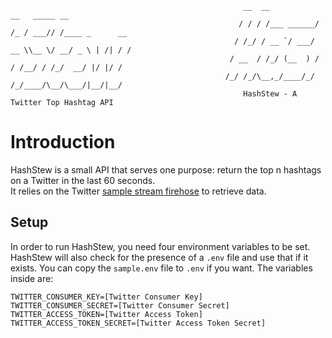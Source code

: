 													    __  __           __   _____ __
													   / / / /___ ______/ /_ / ___// /____ _      __
													  / /_/ / __ `/ ___/ __ \\__ \/ __/ _ \ | /| / /
													 / __  / /_/ (__  ) / / /__/ / /_/  __/ |/ |/ /
													/_/ /_/\__,_/____/_/ /_/____/\__/\___/|__/|__/
														HashStew - A Twitter Top Hashtag API
# Introduction
HashStew is a small API that serves one purpose:  return the top n hashtags on a Twitter in the last 60 seconds.  
It relies on the Twitter [sample stream firehose](https://dev.twitter.com/streaming/reference/get/statuses/sample) to retrieve data.

## Setup ##
In order to run HashStew, you need four environment variables to be set.  HashStew will also check for the presence of a `.env` file and use that if it exists.  You can copy the `sample.env` file to `.env` if you want.  The variables inside are:

	TWITTER_CONSUMER_KEY=[Twitter Consumer Key]
	TWITTER_CONSUMER_SECRET=[Twitter Consumer Secret]
 	TWITTER_ACCESS_TOKEN=[Twitter Access Token]
	TWITTER_ACCESS_TOKEN_SECRET=[Twitter Access Token Secret]
